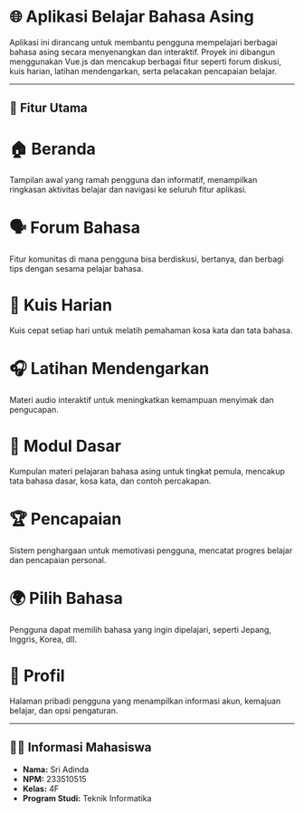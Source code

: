 # 🌐 Aplikasi Belajar Bahasa Asing
Aplikasi ini dirancang untuk membantu pengguna mempelajari berbagai bahasa asing secara menyenangkan dan interaktif. Proyek ini dibangun menggunakan Vue.js dan mencakup berbagai fitur seperti forum diskusi, kuis harian, latihan mendengarkan, serta pelacakan pencapaian belajar.

---

## 🚀 Fitur Utama
# 🏠 Beranda
Tampilan awal yang ramah pengguna dan informatif, menampilkan ringkasan aktivitas belajar dan navigasi ke seluruh fitur aplikasi.

# 🗣️ Forum Bahasa
Fitur komunitas di mana pengguna bisa berdiskusi, bertanya, dan berbagi tips dengan sesama pelajar bahasa.

# 🧠 Kuis Harian
Kuis cepat setiap hari untuk melatih pemahaman kosa kata dan tata bahasa.

# 🎧 Latihan Mendengarkan
Materi audio interaktif untuk meningkatkan kemampuan menyimak dan pengucapan.

# 📘 Modul Dasar
Kumpulan materi pelajaran bahasa asing untuk tingkat pemula, mencakup tata bahasa dasar, kosa kata, dan contoh percakapan.

# 🏆 Pencapaian
Sistem penghargaan untuk memotivasi pengguna, mencatat progres belajar dan pencapaian personal.

# 🌍 Pilih Bahasa
Pengguna dapat memilih bahasa yang ingin dipelajari, seperti Jepang, Inggris, Korea, dll.

# 👤 Profil
Halaman pribadi pengguna yang menampilkan informasi akun, kemajuan belajar, dan opsi pengaturan.

---

## 👩‍🎓 Informasi Mahasiswa

- **Nama:** Sri Adinda  
- **NPM:** 233510515  
- **Kelas:** 4F  
- **Program Studi:** Teknik Informatika

